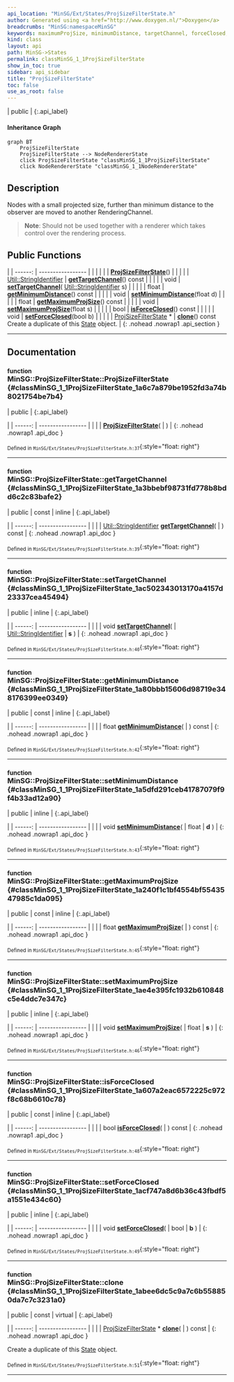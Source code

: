 ```yaml
---
api_location: "MinSG/Ext/States/ProjSizeFilterState.h"
author: Generated using <a href="http://www.doxygen.nl/">Doxygen</a>
breadcrumbs: "MinSG:namespaceMinSG"
keywords: maximumProjSize, minimumDistance, targetChannel, forceClosed, displayNode, ProjSizeFilterState, getTargetChannel, setTargetChannel, getMinimumDistance, setMinimumDistance, getMaximumProjSize, setMaximumProjSize, isForceClosed, setForceClosed, clone
kind: class
layout: api
path: MinSG->States
permalink: classMinSG_1_1ProjSizeFilterState
show_in_toc: true
sidebar: api_sidebar
title: "ProjSizeFilterState"
toc: false
use_as_root: false
---
```


| public |
{:.api_label}

#### Inheritance Graph

```mermaid
graph BT
	ProjSizeFilterState
	ProjSizeFilterState --> NodeRendererState
	click ProjSizeFilterState "classMinSG_1_1ProjSizeFilterState"
	click NodeRendererState "classMinSG_1_1NodeRendererState"
```

## Description



Nodes with a small projected size, further than minimum distance to the observer are moved to another RenderingChannel.
> **Note**: Should not be used together with a renderer which takes control over the rendering process.






## Public Functions

|
| ------: | ----------------- |
|  | |
|  | **[ProjSizeFilterState](#classMinSG_1_1ProjSizeFilterState_1a6c7a879be1952fd3a74b8021754be7b4)**() |
|  | |
| [Util::StringIdentifier](classUtil_1_1StringIdentifier) | **[getTargetChannel](#classMinSG_1_1ProjSizeFilterState_1a3bbebf98731fd778b8bdd6c2c83bafe2)**() const |
|  | |
| void | **[setTargetChannel](#classMinSG_1_1ProjSizeFilterState_1ac502343013170a4157d23337cea45494)**( [Util::StringIdentifier](classUtil_1_1StringIdentifier)  s) |
|  | |
| float | **[getMinimumDistance](#classMinSG_1_1ProjSizeFilterState_1a80bbb15606d98719e348176399ee0349)**() const |
|  | |
| void | **[setMinimumDistance](#classMinSG_1_1ProjSizeFilterState_1a5dfd291ceb41787079f9f4b33ad12a90)**(float d) |
|  | |
| float | **[getMaximumProjSize](#classMinSG_1_1ProjSizeFilterState_1a240f1c1bf4554bf5543547985c1da095)**() const |
|  | |
| void | **[setMaximumProjSize](#classMinSG_1_1ProjSizeFilterState_1ae4e395fc1932b610848c5e4ddc7e347c)**(float s) |
|  | |
| bool | **[isForceClosed](#classMinSG_1_1ProjSizeFilterState_1a607a2eac6572225c972f8c68b6610c78)**() const |
|  | |
| void | **[setForceClosed](#classMinSG_1_1ProjSizeFilterState_1acf747a8d6b36c43fbdf5a1551e434c60)**(bool b) |
|  | |
| [ProjSizeFilterState](classMinSG_1_1ProjSizeFilterState) * | **[clone](#classMinSG_1_1ProjSizeFilterState_1abee6dc5c9a7c6b558850da7c7c3231a0)**() const <br/> Create a duplicate of this [State](classMinSG_1_1State) object. |
{: .nohead .nowrap1 .api_section }


-------------------------------------------------------------------

## Documentation

### <small>function</small><br/> MinSG::ProjSizeFilterState::ProjSizeFilterState {#classMinSG_1_1ProjSizeFilterState_1a6c7a879be1952fd3a74b8021754be7b4}

| public |
{:.api_label}

|
| ------: | ----------------- |
|  |
|  **[ProjSizeFilterState](#classMinSG_1_1ProjSizeFilterState_1a6c7a879be1952fd3a74b8021754be7b4)**( |  ) |
{: .nohead .nowrap1 .api_doc }





<sub>Defined in `MinSG/Ext/States/ProjSizeFilterState.h:37`</sub>{:style="float: right"}

-------------------------------------------------------------------

### <small>function</small><br/> MinSG::ProjSizeFilterState::getTargetChannel {#classMinSG_1_1ProjSizeFilterState_1a3bbebf98731fd778b8bdd6c2c83bafe2}

| public | const | inline |
{:.api_label}

|
| ------: | ----------------- |
|  |
| [Util::StringIdentifier](classUtil_1_1StringIdentifier) **[getTargetChannel](#classMinSG_1_1ProjSizeFilterState_1a3bbebf98731fd778b8bdd6c2c83bafe2)**( |  ) const |
{: .nohead .nowrap1 .api_doc }





<sub>Defined in `MinSG/Ext/States/ProjSizeFilterState.h:39`</sub>{:style="float: right"}

-------------------------------------------------------------------

### <small>function</small><br/> MinSG::ProjSizeFilterState::setTargetChannel {#classMinSG_1_1ProjSizeFilterState_1ac502343013170a4157d23337cea45494}

| public | inline |
{:.api_label}

|
| ------: | ----------------- |
|  |
| void **[setTargetChannel](#classMinSG_1_1ProjSizeFilterState_1ac502343013170a4157d23337cea45494)**( |  [Util::StringIdentifier](classUtil_1_1StringIdentifier)  | **s** ) |
{: .nohead .nowrap1 .api_doc }





<sub>Defined in `MinSG/Ext/States/ProjSizeFilterState.h:40`</sub>{:style="float: right"}

-------------------------------------------------------------------

### <small>function</small><br/> MinSG::ProjSizeFilterState::getMinimumDistance {#classMinSG_1_1ProjSizeFilterState_1a80bbb15606d98719e348176399ee0349}

| public | const | inline |
{:.api_label}

|
| ------: | ----------------- |
|  |
| float **[getMinimumDistance](#classMinSG_1_1ProjSizeFilterState_1a80bbb15606d98719e348176399ee0349)**( |  ) const |
{: .nohead .nowrap1 .api_doc }





<sub>Defined in `MinSG/Ext/States/ProjSizeFilterState.h:42`</sub>{:style="float: right"}

-------------------------------------------------------------------

### <small>function</small><br/> MinSG::ProjSizeFilterState::setMinimumDistance {#classMinSG_1_1ProjSizeFilterState_1a5dfd291ceb41787079f9f4b33ad12a90}

| public | inline |
{:.api_label}

|
| ------: | ----------------- |
|  |
| void **[setMinimumDistance](#classMinSG_1_1ProjSizeFilterState_1a5dfd291ceb41787079f9f4b33ad12a90)**( | float | **d** ) |
{: .nohead .nowrap1 .api_doc }





<sub>Defined in `MinSG/Ext/States/ProjSizeFilterState.h:43`</sub>{:style="float: right"}

-------------------------------------------------------------------

### <small>function</small><br/> MinSG::ProjSizeFilterState::getMaximumProjSize {#classMinSG_1_1ProjSizeFilterState_1a240f1c1bf4554bf5543547985c1da095}

| public | const | inline |
{:.api_label}

|
| ------: | ----------------- |
|  |
| float **[getMaximumProjSize](#classMinSG_1_1ProjSizeFilterState_1a240f1c1bf4554bf5543547985c1da095)**( |  ) const |
{: .nohead .nowrap1 .api_doc }





<sub>Defined in `MinSG/Ext/States/ProjSizeFilterState.h:45`</sub>{:style="float: right"}

-------------------------------------------------------------------

### <small>function</small><br/> MinSG::ProjSizeFilterState::setMaximumProjSize {#classMinSG_1_1ProjSizeFilterState_1ae4e395fc1932b610848c5e4ddc7e347c}

| public | inline |
{:.api_label}

|
| ------: | ----------------- |
|  |
| void **[setMaximumProjSize](#classMinSG_1_1ProjSizeFilterState_1ae4e395fc1932b610848c5e4ddc7e347c)**( | float | **s** ) |
{: .nohead .nowrap1 .api_doc }





<sub>Defined in `MinSG/Ext/States/ProjSizeFilterState.h:46`</sub>{:style="float: right"}

-------------------------------------------------------------------

### <small>function</small><br/> MinSG::ProjSizeFilterState::isForceClosed {#classMinSG_1_1ProjSizeFilterState_1a607a2eac6572225c972f8c68b6610c78}

| public | const | inline |
{:.api_label}

|
| ------: | ----------------- |
|  |
| bool **[isForceClosed](#classMinSG_1_1ProjSizeFilterState_1a607a2eac6572225c972f8c68b6610c78)**( |  ) const |
{: .nohead .nowrap1 .api_doc }





<sub>Defined in `MinSG/Ext/States/ProjSizeFilterState.h:48`</sub>{:style="float: right"}

-------------------------------------------------------------------

### <small>function</small><br/> MinSG::ProjSizeFilterState::setForceClosed {#classMinSG_1_1ProjSizeFilterState_1acf747a8d6b36c43fbdf5a1551e434c60}

| public | inline |
{:.api_label}

|
| ------: | ----------------- |
|  |
| void **[setForceClosed](#classMinSG_1_1ProjSizeFilterState_1acf747a8d6b36c43fbdf5a1551e434c60)**( | bool | **b** ) |
{: .nohead .nowrap1 .api_doc }





<sub>Defined in `MinSG/Ext/States/ProjSizeFilterState.h:49`</sub>{:style="float: right"}

-------------------------------------------------------------------

### <small>function</small><br/> MinSG::ProjSizeFilterState::clone {#classMinSG_1_1ProjSizeFilterState_1abee6dc5c9a7c6b558850da7c7c3231a0}

| public | const | virtual |
{:.api_label}

|
| ------: | ----------------- |
|  |
| [ProjSizeFilterState](classMinSG_1_1ProjSizeFilterState) * **[clone](#classMinSG_1_1ProjSizeFilterState_1abee6dc5c9a7c6b558850da7c7c3231a0)**( |  ) const |
{: .nohead .nowrap1 .api_doc }

Create a duplicate of this [State](classMinSG_1_1State) object.





<sub>Defined in `MinSG/Ext/States/ProjSizeFilterState.h:51`</sub>{:style="float: right"}

-------------------------------------------------------------------

